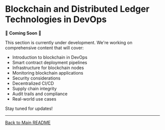 # Blockchain and Distributed Ledger Technologies in DevOps

🚧 **Coming Soon** 🚧

This section is currently under development. We're working on comprehensive content that will cover:

- Introduction to blockchain in DevOps
- Smart contract deployment pipelines
- Infrastructure for blockchain nodes
- Monitoring blockchain applications
- Security considerations
- Decentralized CI/CD
- Supply chain integrity
- Audit trails and compliance
- Real-world use cases

Stay tuned for updates!

---

[Back to Main README](./README.md)